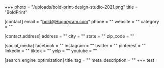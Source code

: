 +++
photo = "/uploads/bold-print-design-studio-2021.png"
title = "BoldPrint"

[contact]
email = "bold@Hugnryram.com"
phone = ""
website = ""
category = ""

  [contact.address]
  address = ""
  city = ""
  state = ""
  zip_code = ""

[social_media]
facebook = ""
instagram = ""
twitter = ""
pinterest = ""
linkedin = ""
tiktok = ""
yelp = ""
youtube = ""

[search_engine_optimization]
title_tag = ""
meta_description = ""
+++
test
